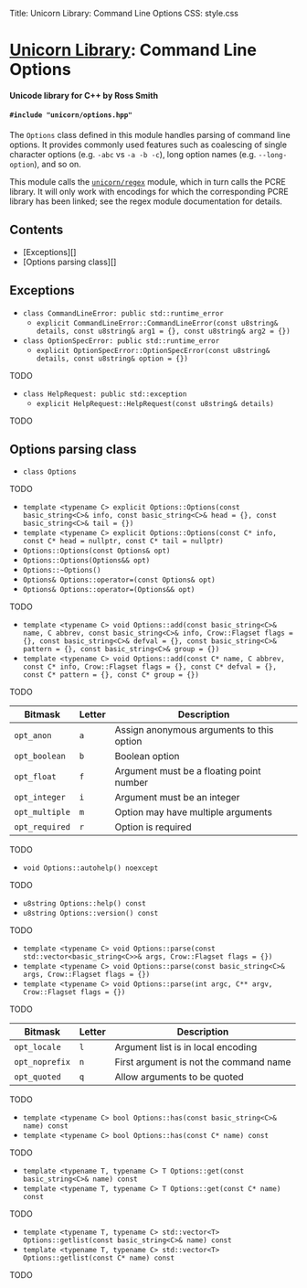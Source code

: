 Title: Unicorn Library: Command Line Options
CSS: style.css

# [Unicorn Library](index.html): Command Line Options #

#### Unicode library for C++ by Ross Smith ####

#### `#include "unicorn/options.hpp"` ####

The `Options` class defined in this module handles parsing of command line
options. It provides commonly used features such as coalescing of single
character options (e.g. `-abc` vs `-a -b -c`), long option names (e.g.
`--long-option`), and so on.

This module calls the [`unicorn/regex`](regex.html) module, which in turn
calls the PCRE library. It will only work with encodings for which the
corresponding PCRE library has been linked; see the regex module documentation
for details.

## Contents ##

* [Exceptions][]
* [Options parsing class][]

## Exceptions ##

* `class CommandLineError: public std::runtime_error`
    * `explicit CommandLineError::CommandLineError(const u8string& details, const u8string& arg1 = {}, const u8string& arg2 = {})`
* `class OptionSpecError: public std::runtime_error`
    * `explicit OptionSpecError::OptionSpecError(const u8string& details, const u8string& option = {})`

TODO

* `class HelpRequest: public std::exception`
    * `explicit HelpRequest::HelpRequest(const u8string& details)`

TODO

## Options parsing class ##

* `class Options`

TODO

* `template <typename C> explicit Options::Options(const basic_string<C>& info, const basic_string<C>& head = {}, const basic_string<C>& tail = {})`
* `template <typename C> explicit Options::Options(const C* info, const C* head = nullptr, const C* tail = nullptr)`
* `Options::Options(const Options& opt)`
* `Options::Options(Options&& opt)`
* `Options::~Options()`
* `Options& Options::operator=(const Options& opt)`
* `Options& Options::operator=(Options&& opt)`

TODO

* `template <typename C> void Options::add(const basic_string<C>& name, C abbrev, const basic_string<C>& info, Crow::Flagset flags = {}, const basic_string<C>& defval = {}, const basic_string<C>& pattern = {}, const basic_string<C>& group = {})`
* `template <typename C> void Options::add(const C* name, C abbrev, const C* info, Crow::Flagset flags = {}, const C* defval = {}, const C* pattern = {}, const C* group = {})`

TODO

Bitmask         | Letter  | Description
-------         | ------  | -----------
`opt_anon`      | `a`     | Assign anonymous arguments to this option
`opt_boolean`   | `b`     | Boolean option
`opt_float`     | `f`     | Argument must be a floating point number
`opt_integer`   | `i`     | Argument must be an integer
`opt_multiple`  | `m`     | Option may have multiple arguments
`opt_required`  | `r`     | Option is required

TODO

* `void Options::autohelp() noexcept`

TODO

* `u8string Options::help() const`
* `u8string Options::version() const`

TODO

* `template <typename C> void Options::parse(const std::vector<basic_string<C>>& args, Crow::Flagset flags = {})`
* `template <typename C> void Options::parse(const basic_string<C>& args, Crow::Flagset flags = {})`
* `template <typename C> void Options::parse(int argc, C** argv, Crow::Flagset flags = {})`

TODO

Bitmask         | Letter  | Description
-------         | ------  | -----------
`opt_locale`    | `l`     | Argument list is in local encoding
`opt_noprefix`  | `n`     | First argument is not the command name
`opt_quoted`    | `q`     | Allow arguments to be quoted

TODO

* `template <typename C> bool Options::has(const basic_string<C>& name) const`
* `template <typename C> bool Options::has(const C* name) const`

TODO

* `template <typename T, typename C> T Options::get(const basic_string<C>& name) const`
* `template <typename T, typename C> T Options::get(const C* name) const`

TODO

* `template <typename T, typename C> std::vector<T> Options::getlist(const basic_string<C>& name) const`
* `template <typename T, typename C> std::vector<T> Options::getlist(const C* name) const`

TODO
